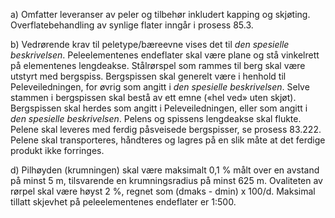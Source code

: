 a) Omfatter leveranser av peler og tilbehør inkludert kapping og skjøting. Overflatebehandling av synlige flater inngår i prosess 85.3.

b) Vedrørende krav til peletype/bæreevne vises det til *den spesielle beskrivelsen*.
Peleelementenes endeflater skal være plane og stå vinkelrett på elementenes lengdeakse.
Stålrørspel som rammes til berg skal være utstyrt med bergspiss. Bergspissen skal generelt være i henhold til Peleveiledningen, for øvrig som angitt i *den spesielle beskrivelsen*. Selve stammen i bergspissen skal bestå av ett emne («hel ved» uten skjøt). Bergspissen skal herdes som angitt i Peleveiledningen, eller som angitt i *den spesielle beskrivelsen*. Pelens og spissens lengdeakse skal flukte.
Pelene skal leveres med ferdig påsveisede bergspisser, se prosess 83.222.
Pelene skal transporteres, håndteres og lagres på en slik måte at det ferdige produkt ikke forringes.

d) Pilhøyden (krumningen) skal være maksimalt 0,1 % målt over en avstand på minst 5 m, tilsvarende en krumningsradius på minst 625 m.
Ovaliteten av rørpel skal være høyst 2 %, regnet som (dmaks - dmin) x 100/d.
Maksimal tillatt skjevhet på peleelementenes endeflater er 1:500.

